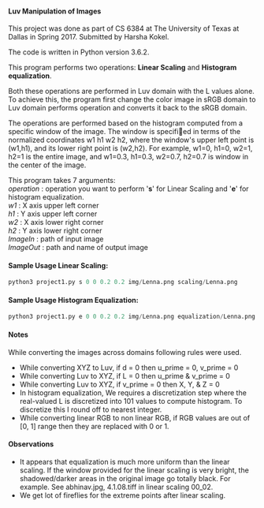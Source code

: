 #### Luv Manipulation of Images

This project was done as part of CS 6384 at The University of Texas at Dallas in Spring 2017. Submitted by Harsha Kokel.  

The code is written in Python version 3.6.2.  

This program performs two operations:
**Linear Scaling** and **Histogram equalization**.   

Both these operations are performed in Luv domain with the L values alone. To achieve this, the program first change the color image in sRGB domain to Luv domain performs operation and converts it back to the sRGB domain.

The operations are performed based on the histogram computed from a specific window of the image. The window is specified in terms of the normalized coordinates w1 h1 w2 h2, where the window's upper left point is (w1,h1), and its lower right point is (w2,h2). For example, w1=0, h1=0, w2=1, h2=1 is the entire image, and w1=0.3, h1=0.3, w2=0.7, h2=0.7 is window in the center of the image.

This program takes 7 arguments:  
*operation*       :  operation you want to perform
 '**s**' for Linear Scaling and '**e**' for histogram equalization.  
*w1*    :   X axis upper left corner  
*h1*    :   Y axis upper left corner  
*w2*    :   X axis lower right corner  
*h2*    :   Y axis lower right corner  
*ImageIn*   : path of input image  
*ImageOut*  : path and name of output image

#### Sample Usage Linear Scaling:
```python
python3 project1.py s 0 0 0.2 0.2 img/Lenna.png scaling/Lenna.png
```

#### Sample Usage Histogram Equalization:
```python
python3 project1.py e 0 0 0.2 0.2 img/Lenna.png equalization/Lenna.png
```

#### Notes  
While converting the images across domains following rules were used.

* While converting XYZ to Luv, if d = 0 then u_prime = 0, v_prime = 0  
* While converting Luv to XYZ, if L = 0 then u_prime & v_prime = 0
* While converting Luv to XYZ, if v_prime = 0 then X, Y, & Z = 0
* In histogram equalization, We requires a discretization step where the real-valued L is discretized
into 101 values to compute histogram. To discretize this I round off to nearest integer.  
* While converting linear RGB to non linear RGB, if RGB values are out of [0, 1] range then they are replaced with 0 or 1.  

#### Observations

* It appears that equalization is much more uniform than the linear scaling. If the window provided for the linear scaling is very bright, the shadowed/darker areas in the original image go totally black. For example. See abhinav.jpg, 4.1.08.tiff in linear scaling 00_02.
* We get lot of fireflies for the extreme points after linear scaling.
